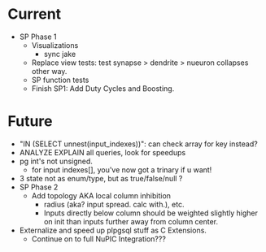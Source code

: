 # Current

* SP Phase 1
  * Visualizations
    * sync jake
  * Replace view tests: test synapse > dendrite > nueuron collapses other way.
  * SP function tests
  * Finish SP1: Add Duty Cycles and Boosting.

# Future

* "IN (SELECT unnest(input_indexes))": can check array for key instead?
* ANALYZE EXPLAIN all queries, look for speedups
* pg int's not unsigned.  
  * for input indexes[], you've now got a trinary if u want!
* 3 state not as enum/type, but as true/false/null ?
* SP Phase 2
  * Add topology AKA local column inhibition 
    * radius (aka? input spread. calc with.), etc.
    * Inputs directly below column should be weighted slightly higher on init
      than inputs further away from column center.
* Externalize and speed up plpgsql stuff as C Extensions.
  * Continue on to full NuPIC Integration???

